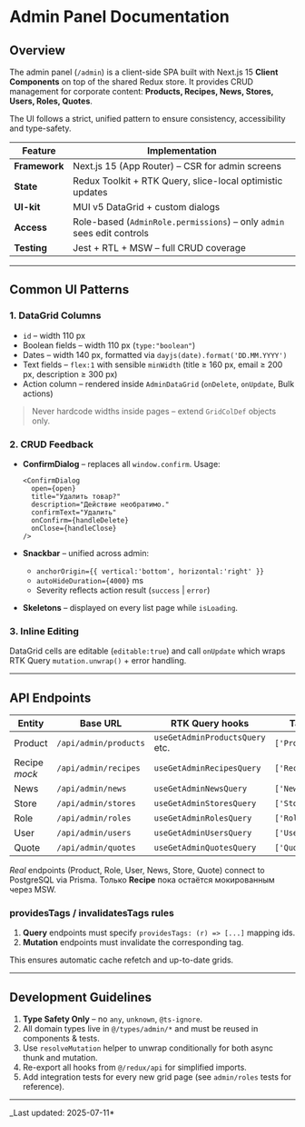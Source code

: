 # Admin Panel Documentation

## Overview

The admin panel (`/admin`) is a client-side SPA built with Next.js 15 **Client Components** on top of the shared Redux store.  It provides CRUD management for corporate content: **Products, Recipes, News, Stores, Users, Roles, Quotes**.

The UI follows a strict, unified pattern to ensure consistency, accessibility and type-safety.

| Feature | Implementation |
|---------|----------------|
| **Framework** | Next.js 15 (App Router) – CSR for admin screens |
| **State** | Redux Toolkit + RTK Query, slice-local optimistic updates |
| **UI-kit** | MUI v5 DataGrid + custom dialogs |
| **Access** | Role-based (`AdminRole.permissions`) – only `admin` sees edit controls |
| **Testing** | Jest + RTL + MSW – full CRUD coverage |

---

## Common UI Patterns

### 1. DataGrid Columns

* `id` – width 110 px
* Boolean fields – width 110 px (`type:"boolean"`)
* Dates – width 140 px, formatted via `dayjs(date).format('DD.MM.YYYY')`
* Text fields – `flex:1` with sensible `minWidth` (title ≥ 160 px, email ≥ 200 px, description ≥ 300 px)
* Action column – rendered inside `AdminDataGrid` (`onDelete`, `onUpdate`, Bulk actions)

> Never hardcode widths inside pages – extend `GridColDef` objects only.

### 2. CRUD Feedback

* **ConfirmDialog** – replaces all `window.confirm`.  Usage:

  ```tsx
  <ConfirmDialog
    open={open}
    title="Удалить товар?"
    description="Действие необратимо."
    confirmText="Удалить"
    onConfirm={handleDelete}
    onClose={handleClose}
  />
  ```

* **Snackbar** – unified across admin:
  * `anchorOrigin={{ vertical:'bottom', horizontal:'right' }}`
  * `autoHideDuration={4000}` ms
  * Severity reflects action result (`success` | `error`)

* **Skeletons** – displayed on every list page while `isLoading`.

### 3. Inline Editing

DataGrid cells are editable (`editable:true`) and call `onUpdate` which wraps RTK Query `mutation.unwrap()` + error handling.

---

## API Endpoints

| Entity | Base URL | RTK Query hooks | Tags |
|--------|----------|-----------------|------|
| Product | `/api/admin/products` | `useGetAdminProductsQuery` etc. | `['Product']` |
| Recipe *mock* | `/api/admin/recipes` | `useGetAdminRecipesQuery` | `['Recipe']` |
| News | `/api/admin/news` | `useGetAdminNewsQuery` | `['News']` |
| Store | `/api/admin/stores` | `useGetAdminStoresQuery` | `['Store']` |
| Role | `/api/admin/roles` | `useGetAdminRolesQuery` | `['Role']` |
| User | `/api/admin/users` | `useGetAdminUsersQuery` | `['User']` |
| Quote | `/api/admin/quotes` | `useGetAdminQuotesQuery` | `['Quote']` |

*Real* endpoints (Product, Role, User, News, Store, Quote) connect to PostgreSQL via Prisma. Только **Recipe** пока остаётся мокированным через MSW.

### providesTags / invalidatesTags rules

1. **Query** endpoints must specify `providesTags: (r) => [...]` mapping ids.
2. **Mutation** endpoints must invalidate the corresponding tag.

This ensures automatic cache refetch and up-to-date grids.

---

## Development Guidelines

1. **Type Safety Only** – no `any`, `unknown`, `@ts-ignore`.
2. All domain types live in `@/types/admin/*` and must be reused in components & tests.
3. Use `resolveMutation` helper to unwrap conditionally for both async thunk and mutation.
4. Re-export all hooks from `@/redux/api` for simplified imports.
5. Add integration tests for every new grid page (see `admin/roles` tests for reference).

---

_Last updated: 2025-07-11*
